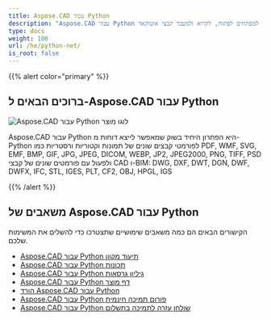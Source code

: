 ```yaml
---
title: Aspose.CAD עבור Python
description: "Aspose.CAD עבור Python מאפשר למפתחים לפתוח, לקרוא ולמעבד קבצי אוטוקאד DWG, DXF, DWT ופורמטים אחרים של קבצי CAD ו-BIM, כגון: DGN, DWF, DWFX, IFC, STL, IGES, PLT, CF2, OBJ, HPGL, IGS."
type: docs
weight: 100
url: /he/python-net/
is_root: false
---
```


{{% alert color="primary" %}}

## **ברוכים הבאים ל-Aspose.CAD עבור Python**

![Aspose.CAD עבור Python לוגו מוצר](/_assets/home_4.png)

Aspose.CAD עבור Python היא הפתרון היחיד בשוק שמאפשר לייצא דוחות מ-Python לפורמטי קבצים שונים של תמונות וקטוריות ורסטריות כמו PDF, WMF, SVG, EMF, BMP, GIF, JPG, JPEG, DICOM, WEBP, JP2, JPEG2000, PNG, TIFF, PSD ולפעול עם פורמטים שונים של קבצי CAD ו-BIM: DWG, DXF, DWT, DGN, DWF, DWFX, IFC, STL, IGES, PLT, CF2, OBJ, HPGL, IGS

{{% /alert %}}

## **משאבים של Aspose.CAD עבור Python**

הקישורים הבאים הם כמה משאבים שימושיים שתצטרכו כדי להשלים את המשימות שלכם.

- [Aspose.CAD עבור Python תיעוד מקוון](/he/cad/python-net/)
- [Aspose.CAD עבור Python תכונות](/he/cad/python-net/features-overview/)
- [Aspose.CAD עבור Python גיליון גרסאות](https://releases.aspose.com/cad/python-net/release-notes/)
- [Aspose.CAD עבור Python דף מוצר](https://products.aspose.com/cad/python-net/)
- [הורד Aspose.CAD עבור Python](https://downloads.aspose.com/cad/python-net)
- [Aspose.CAD עבור Python פורום תמיכה חינמית](https://forum.aspose.com/c/cad/19)
- [Aspose.CAD עבור Python שולחן עזרה לתמיכה בתשלום](https://helpdesk.aspose.com/)
